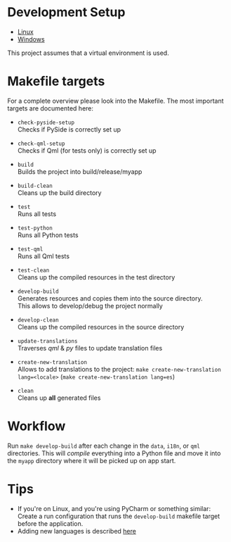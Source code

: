 # Development Setup

* [Linux](dev-setup-linux.md)
* [Windows](dev-setup-windows.md)

This project assumes that a virtual environment is used.

# Makefile targets

For a complete overview please look into the Makefile. The most important targets are documented here:

* `check-pyside-setup`  
  Checks if PySide is correctly set up
* `check-qml-setup`  
  Checks if Qml (for tests only) is correctly set up


* `build`  
  Builds the project into build/release/myapp
* `build-clean`  
  Cleans up the build directory


* `test`  
  Runs all tests
* `test-python`  
  Runs all Python tests
* `test-qml`  
  Runs all Qml tests
* `test-clean`  
  Cleans up the compiled resources in the test directory


* `develop-build`  
  Generates resources and copies them into the source directory.  
  This allows to develop/debug the project normally
* `develop-clean`  
  Cleans up the compiled resources in the source directory


* `update-translations`  
  Traverses *qml* & *py* files to update translation files
* `create-new-translation`  
  Allows to add translations to the
  project: `make create-new-translation lang=<locale>` (`make create-new-translation lang=es`)


* `clean`  
  Cleans up **all** generated files

# Workflow

Run `make develop-build` after each change in the `data`, `i18n`, or `qml` directories.
This will *compile* everything into a Python file and move it into the `myapp` directory
where it will be picked up on app start.

# Tips

* If you're on Linux, and you're using PyCharm or something similar:
  Create a run configuration that runs the `develop-build` makefile target before the application.
* Adding new languages is described [here](internationalization.md)
